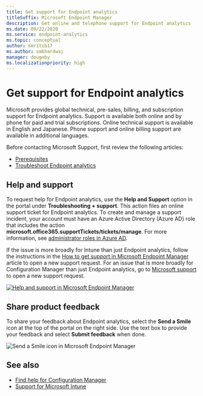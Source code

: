 ```yaml
---
title: Get support for Endpoint analytics
titleSuffix: Microsoft Endpoint Manager
description: Get online and telephone support for Endpoint analytics
ms.date: 09/22/2020
ms.service: endpoint-analytics
ms.topic: conceptual
author: smritib17
ms.author: smbhardwaj
manager: dougeby
ms.localizationpriority: high
---
```


# Get support for Endpoint analytics

Microsoft provides global technical, pre-sales, billing, and subscription support for Endpoint analytics. Support is available both online and by phone for paid and trial subscriptions. Online technical support is available in English and Japanese. Phone support and online billing support are available in additional languages.

Before contacting Microsoft Support, first review the following articles:

- [Prerequisites](enroll-intune.md#bkmk_prereq)
- [Troubleshoot Endpoint analytics](troubleshoot.md)

## Help and support

To request help for Endpoint analytics, use the **Help and Support** option in the portal under **Troubleshooting + support**. This action files an online support ticket for Endpoint analytics. To create and manage a support incident, your account must have an Azure Active Directory (Azure AD) role that includes the action **microsoft.office365.supportTickets/tickets/manage**. For more information, see [administrator roles in Azure AD](/azure/active-directory/users-groups-roles/directory-assign-admin-roles).

If the issue is more broadly for Intune than just Endpoint analytics, follow the instructions in the [How to get support in Microsoft Endpoint Manager](../get-support.md) article to open a new support request. For an issue that is more broadly for Configuration Manager than just Endpoint analytics, go to [Microsoft support](https://aka.ms/cmcbsupport) to open a new support request.


[![Help and support in Microsoft Endpoint Manager](media/help.png)](media/help.png#lightbox)

## <a name="bkmk_feedback"></a> Share product feedback

<!-- 5451636 -->

To share your feedback about Endpoint analytics, select the **Send a Smile** icon at the top of the portal on the right side. Use the text box to provide your feedback and select **Submit feedback** when done.

![Send a Smile icon in Microsoft Endpoint Manager](media/endpoint-analytics-feedback.png)

## See also

- [Find help for Configuration Manager](../configmgr/core/understand/find-help.md)
- [Support for Microsoft Intune](../get-support.md)